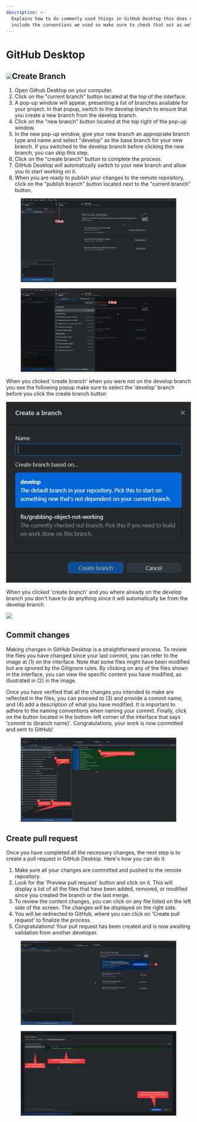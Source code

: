 ```yaml
---
description: >-
  Explains how to do commonly used things in GitHub Desktop this does not
  include the conventions we used so make sure to check that out as well.
---
```


# GitHub Desktop

## ![](../../../.gitbook/assets/GitHubDesktop\_EIsheeTPgQ.png)Create Branch

1. Open Github Desktop on your computer.
2. Click on the "current branch" button located at the top of the interface.
3. A pop-up window will appear, presenting a list of branches available for your project. In that popup, switch to the develop branch to ensure that you create a new branch from the develop branch.
4. Click on the "new branch" button located at the top right of the pop-up window.
5. In the new pop-up window, give your new branch an appropriate branch type and name and select "develop" as the base branch for your new branch. If you switched to the develop branch before clicking the new branch, you can skip this step.
6. Click on the "create branch" button to complete the process.
7. GitHub Desktop will automatically switch to your new branch and allow you to start working on it.
8. When you are ready to publish your changes to the remote repository, click on the "publish branch" button located next to the "current branch" button.

<figure><img src="../../../.gitbook/assets/GitHubDesktop_u1tZPUab3a.png" alt=""><figcaption></figcaption></figure>

<figure><img src="../../../.gitbook/assets/GitHubDesktop_2D6RiBGHoC.png" alt=""><figcaption></figcaption></figure>

When you clicked 'create branch' when you were not on the develop branch you see the following popup make sure to select the 'develop' branch before you click the create branch button&#x20;

<img src="../../../.gitbook/assets/GitHubDesktop_gckIL7wV1l.png" alt="" data-size="original">&#x20;

When you clicked 'create branch' and you where already on the develop branch you don't have to do anything since it will automatically be from the develop branch.

![](../../../.gitbook/assets/GitHubDesktop\_iLSyudSqFQ.png)



## Commit changes

Making changes in GitHub Desktop is a straightforward process. To review the files you have changed since your last commit, you can refer to the image at (1) on the interface. Note that some files might have been modified but are ignored by the Gitignore rules. By clicking on any of the files shown in the interface, you can view the specific content you have modified, as illustrated in (2) in the image.

Once you have verified that all the changes you intended to make are reflected in the files, you can proceed to (3) and provide a commit name, and (4) add a description of what you have modified. It is important to adhere to the naming conventions when naming your commit. Finally, click on the button located in the bottom-left corner of the interface that says 'commit to {branch name}'. Congratulations, your work is now committed and sent to GitHub!

<figure><img src="../../../.gitbook/assets/GitHubDesktop_EIsheeTPgQ (1).png" alt=""><figcaption></figcaption></figure>

## Create pull request&#x20;

Once you have completed all the necessary changes, the next step is to create a pull request in GitHub Desktop. Here's how you can do it:

1. Make sure all your changes are committed and pushed to the remote repository.
2. Look for the 'Preview pull request' button and click on it. This will display a list of all the files that have been added, removed, or modified since you created the branch or the last merge.
3. To review the content changes, you can click on any file listed on the left side of the screen. The changes will be displayed on the right side.
4. You will be redirected to GitHub, where you can click on 'Create pull request' to finalize the process.
5. Congratulations! Your pull request has been created and is now awaiting validation from another developer.

<figure><img src="../../../.gitbook/assets/GitHubDesktop_RixdJasmbp.png" alt=""><figcaption></figcaption></figure>

<figure><img src="../../../.gitbook/assets/GitHubDesktop_ULm5OGpY7u.png" alt=""><figcaption></figcaption></figure>

